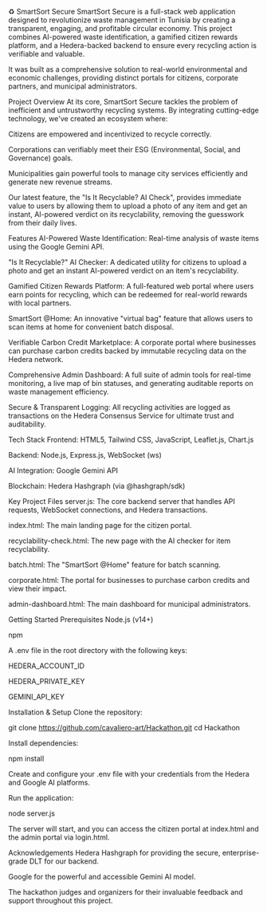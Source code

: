 ♻️ SmartSort Secure
SmartSort Secure is a full-stack web application designed to revolutionize waste management in Tunisia by creating a transparent, engaging, and profitable circular economy. This project combines AI-powered waste identification, a gamified citizen rewards platform, and a Hedera-backed backend to ensure every recycling action is verifiable and valuable.

It was built as a comprehensive solution to real-world environmental and economic challenges, providing distinct portals for citizens, corporate partners, and municipal administrators.

Project Overview
At its core, SmartSort Secure tackles the problem of inefficient and untrustworthy recycling systems. By integrating cutting-edge technology, we've created an ecosystem where:

Citizens are empowered and incentivized to recycle correctly.

Corporations can verifiably meet their ESG (Environmental, Social, and Governance) goals.

Municipalities gain powerful tools to manage city services efficiently and generate new revenue streams.

Our latest feature, the "Is It Recyclable? AI Check", provides immediate value to users by allowing them to upload a photo of any item and get an instant, AI-powered verdict on its recyclability, removing the guesswork from their daily lives.

Features
AI-Powered Waste Identification: Real-time analysis of waste items using the Google Gemini API.

"Is It Recyclable?" AI Checker: A dedicated utility for citizens to upload a photo and get an instant AI-powered verdict on an item's recyclability.

Gamified Citizen Rewards Platform: A full-featured web portal where users earn points for recycling, which can be redeemed for real-world rewards with local partners.

SmartSort @Home: An innovative "virtual bag" feature that allows users to scan items at home for convenient batch disposal.

Verifiable Carbon Credit Marketplace: A corporate portal where businesses can purchase carbon credits backed by immutable recycling data on the Hedera network.

Comprehensive Admin Dashboard: A full suite of admin tools for real-time monitoring, a live map of bin statuses, and generating auditable reports on waste management efficiency.

Secure & Transparent Logging: All recycling activities are logged as transactions on the Hedera Consensus Service for ultimate trust and auditability.

Tech Stack
Frontend: HTML5, Tailwind CSS, JavaScript, Leaflet.js, Chart.js

Backend: Node.js, Express.js, WebSocket (ws)

AI Integration: Google Gemini API

Blockchain: Hedera Hashgraph (via @hashgraph/sdk)

Key Project Files
server.js: The core backend server that handles API requests, WebSocket connections, and Hedera transactions.

index.html: The main landing page for the citizen portal.

recyclability-check.html: The new page with the AI checker for item recyclability.

batch.html: The "SmartSort @Home" feature for batch scanning.

corporate.html: The portal for businesses to purchase carbon credits and view their impact.

admin-dashboard.html: The main dashboard for municipal administrators.

Getting Started
Prerequisites
Node.js (v14+)

npm

A .env file in the root directory with the following keys:

HEDERA_ACCOUNT_ID

HEDERA_PRIVATE_KEY

GEMINI_API_KEY

Installation & Setup
Clone the repository:

git clone https://github.com/cavaliero-art/Hackathon.git
cd Hackathon

Install dependencies:

npm install

Create and configure your .env file with your credentials from the Hedera and Google AI platforms.

Run the application:

node server.js

The server will start, and you can access the citizen portal at index.html and the admin portal via login.html.

Acknowledgements
Hedera Hashgraph for providing the secure, enterprise-grade DLT for our backend.

Google for the powerful and accessible Gemini AI model.

The hackathon judges and organizers for their invaluable feedback and support throughout this project.
